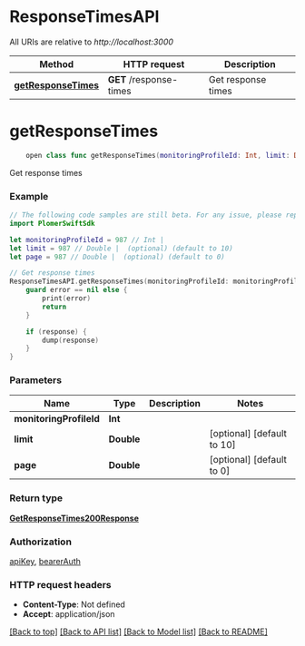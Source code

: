 # ResponseTimesAPI

All URIs are relative to *http://localhost:3000*

Method | HTTP request | Description
------------- | ------------- | -------------
[**getResponseTimes**](ResponseTimesAPI.md#getresponsetimes) | **GET** /response-times | Get response times


# **getResponseTimes**
```swift
    open class func getResponseTimes(monitoringProfileId: Int, limit: Double? = nil, page: Double? = nil, completion: @escaping (_ data: GetResponseTimes200Response?, _ error: Error?) -> Void)
```

Get response times

### Example
```swift
// The following code samples are still beta. For any issue, please report via http://github.com/OpenAPITools/openapi-generator/issues/new
import PlomerSwiftSdk

let monitoringProfileId = 987 // Int | 
let limit = 987 // Double |  (optional) (default to 10)
let page = 987 // Double |  (optional) (default to 0)

// Get response times
ResponseTimesAPI.getResponseTimes(monitoringProfileId: monitoringProfileId, limit: limit, page: page) { (response, error) in
    guard error == nil else {
        print(error)
        return
    }

    if (response) {
        dump(response)
    }
}
```

### Parameters

Name | Type | Description  | Notes
------------- | ------------- | ------------- | -------------
 **monitoringProfileId** | **Int** |  | 
 **limit** | **Double** |  | [optional] [default to 10]
 **page** | **Double** |  | [optional] [default to 0]

### Return type

[**GetResponseTimes200Response**](GetResponseTimes200Response.md)

### Authorization

[apiKey](../README.md#apiKey), [bearerAuth](../README.md#bearerAuth)

### HTTP request headers

 - **Content-Type**: Not defined
 - **Accept**: application/json

[[Back to top]](#) [[Back to API list]](../README.md#documentation-for-api-endpoints) [[Back to Model list]](../README.md#documentation-for-models) [[Back to README]](../README.md)

